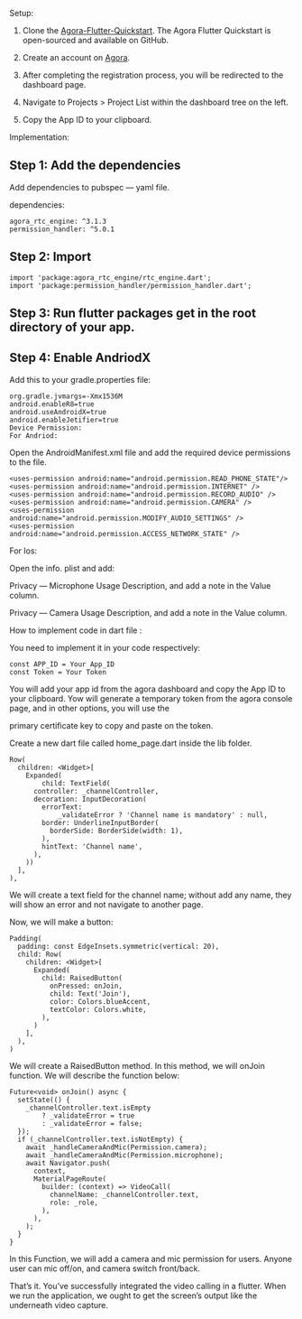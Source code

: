 Setup:
1. Clone the [Agora-Flutter-Quickstart](https://github.com/AgoraIO-Community/Agora-Flutter-Quickstart). The Agora Flutter Quickstart is open-sourced and available on GitHub.

2. Create an account on [Agora](https://sso.agora.io/login/?type=email).

3. After completing the registration process, you will be redirected to the dashboard page.

4. Navigate to Projects > Project List within the dashboard tree on the left.

5. Copy the App ID to your clipboard.


Implementation:
## Step 1: Add the dependencies

Add dependencies to pubspec — yaml file.

dependencies:
```
agora_rtc_engine: ^3.1.3
permission_handler: ^5.0.1
```
## Step 2: Import
```
import 'package:agora_rtc_engine/rtc_engine.dart';
import 'package:permission_handler/permission_handler.dart';
```
## Step 3: Run flutter packages get in the root directory of your app.

## Step 4: Enable AndriodX

Add this to your gradle.properties file:
```
org.gradle.jvmargs=-Xmx1536M
android.enableR8=true
android.useAndroidX=true
android.enableJetifier=true
Device Permission:
For Andriod:
```

Open the AndroidManifest.xml file and add the required device permissions to the file.

```
<uses-permission android:name="android.permission.READ_PHONE_STATE"/>
<uses-permission android:name="android.permission.INTERNET" />
<uses-permission android:name="android.permission.RECORD_AUDIO" />
<uses-permission android:name="android.permission.CAMERA" />
<uses-permission android:name="android.permission.MODIFY_AUDIO_SETTINGS" />
<uses-permission android:name="android.permission.ACCESS_NETWORK_STATE" />
```

<!-- The Agora SDK requires Bluetooth permissions in case users are using Bluetooth devices.-->
<uses-permission android:name="android.permission.BLUETOOTH" />

For Ios:

Open the info. plist and add:

Privacy — Microphone Usage Description, and add a note in the Value column.

Privacy — Camera Usage Description, and add a note in the Value column.

How to implement code in dart file :

You need to implement it in your code respectively:

```
const APP_ID = Your App_ID
const Token = Your Token
```
You will add your app id from the agora dashboard and copy the App ID to your clipboard. Yow will generate a temporary token from the agora console page, and in other options, you will use the 

primary certificate key to copy and paste on the token.

Create a new dart file called home_page.dart inside the lib folder.

```
Row(
  children: <Widget>[
    Expanded(
        child: TextField(
      controller: _channelController,
      decoration: InputDecoration(
        errorText:
            _validateError ? 'Channel name is mandatory' : null,
        border: UnderlineInputBorder(
          borderSide: BorderSide(width: 1),
        ),
        hintText: 'Channel name',
      ),
    ))
  ],
),

```
We will create a text field for the channel name; without add any name, they will show an error and not navigate to another page.

Now, we will make a button:

```
Padding(
  padding: const EdgeInsets.symmetric(vertical: 20),
  child: Row(
    children: <Widget>[
      Expanded(
        child: RaisedButton(
          onPressed: onJoin,
          child: Text('Join'),
          color: Colors.blueAccent,
          textColor: Colors.white,
        ),
      )
    ],
  ),
)

```

We will create a RaisedButton method. In this method, we will onJoin function. We will describe the function below:

```
Future<void> onJoin() async {
  setState(() {
    _channelController.text.isEmpty
        ? _validateError = true
        : _validateError = false;
  });
  if (_channelController.text.isNotEmpty) {
    await _handleCameraAndMic(Permission.camera);
    await _handleCameraAndMic(Permission.microphone);
    await Navigator.push(
      context,
      MaterialPageRoute(
        builder: (context) => VideoCall(
          channelName: _channelController.text,
          role: _role,
        ),
      ),
    );
  }
}

```

In this Function, we will add a camera and mic permission for users. Anyone user can mic off/on, and camera switch front/back.

That’s it. You’ve successfully integrated the video calling in a flutter. When we run the application, we ought to get the screen’s output like the underneath video capture.
